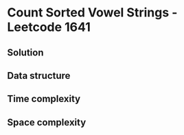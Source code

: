 # Count Sorted Vowel Strings - Leetcode 1641


## Solution


## Data structure


## Time complexity


## Space complexity
